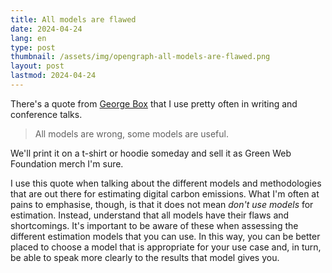 ```yaml
---
title: All models are flawed
date: 2024-04-24
lang: en
type: post
thumbnail: /assets/img/opengraph-all-models-are-flawed.png
layout: post
lastmod: 2024-04-24
---
```


There's a quote from [George Box](https://en.wikipedia.org/wiki/All_models_are_wrong) that I use pretty often in writing and conference talks.

> All models are wrong, some models are useful.

We'll print it on a t-shirt or hoodie someday and sell it as Green Web Foundation merch I'm sure.

I use this quote when talking about the different models and methodologies that are out there for estimating digital carbon emissions. What I'm often at pains to emphasise, though, is that it does not mean _don't use models_ for estimation. Instead, understand that all models have their flaws and shortcomings. It's important to be aware of these when assessing the different estimation models that you can use. In this way, you can be better placed to choose a model that is appropriate for your use case and, in turn, be able to speak more clearly to the results that model gives you.
